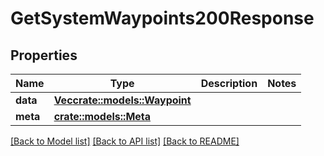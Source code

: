 # GetSystemWaypoints200Response

## Properties

Name | Type | Description | Notes
------------ | ------------- | ------------- | -------------
**data** | [**Vec<crate::models::Waypoint>**](Waypoint.md) |  | 
**meta** | [**crate::models::Meta**](Meta.md) |  | 

[[Back to Model list]](../README.md#documentation-for-models) [[Back to API list]](../README.md#documentation-for-api-endpoints) [[Back to README]](../README.md)


